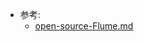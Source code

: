 
- 参考:
  - [open-source-Flume.md](https://github.com/zozospider/note/blob/master/open-source/open-source-Flume.md)
